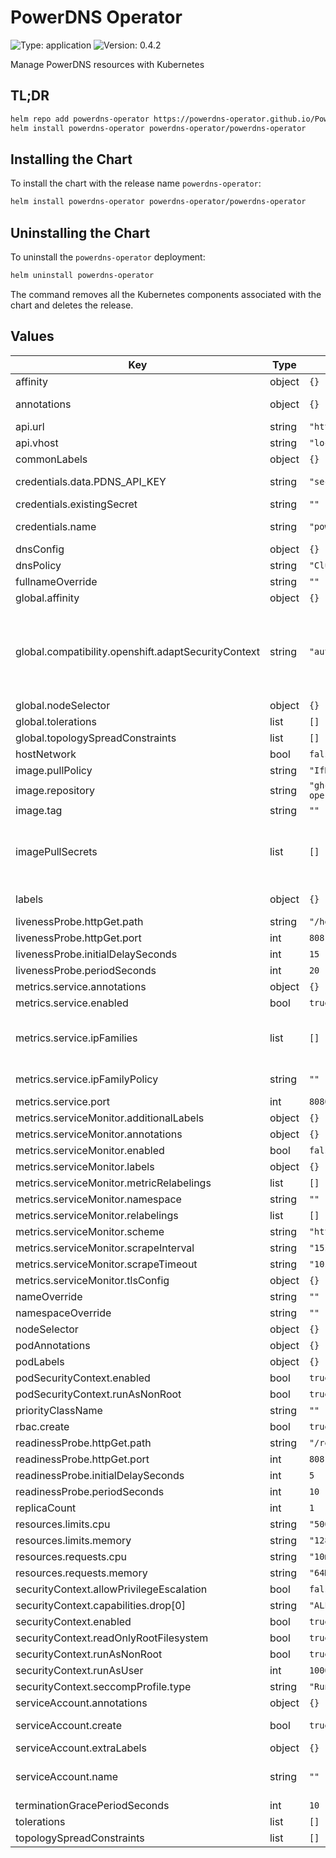 # PowerDNS Operator

[//]: # (README.md generated by gotmpl. DO NOT EDIT.)

![Type: application](https://img.shields.io/badge/Type-application-informational?style=flat-square) ![Version: 0.4.2](https://img.shields.io/badge/Version-0.4.2-informational?style=flat-square)

Manage PowerDNS resources with Kubernetes

## TL;DR
```bash
helm repo add powerdns-operator https://powerdns-operator.github.io/PowerDNS-Operator-helm-chart
helm install powerdns-operator powerdns-operator/powerdns-operator
```

## Installing the Chart
To install the chart with the release name `powerdns-operator`:
```bash
helm install powerdns-operator powerdns-operator/powerdns-operator
```

## Uninstalling the Chart
To uninstall the `powerdns-operator` deployment:
```bash
helm uninstall powerdns-operator
```
The command removes all the Kubernetes components associated with the chart and deletes the release.

## Values

| Key | Type | Default | Description |
|-----|------|---------|-------------|
| affinity | object | `{}` |  |
| annotations | object | `{}` | Annotations to add to the controller deployment. |
| api.url | string | `"https://powerdns.example.local:8081"` | Specifies the PowerDNS API URL |
| api.vhost | string | `"localhost"` | Specifies the PowerDNS VHOST |
| commonLabels | object | `{}` |  |
| credentials.data.PDNS_API_KEY | string | `"secret"` | Specifies the PowerDNS API key used to authenticate |
| credentials.existingSecret | string | `""` | Specifies whether to use an existing secret. |
| credentials.name | string | `"powerdns-api-credentials"` | Specifies the secret name to create if `existingSecret` is empty. |
| dnsConfig | object | `{}` | Specifies `dnsOptions` to deployment |
| dnsPolicy | string | `"ClusterFirst"` | Specifies `dnsPolicy` to deployment |
| fullnameOverride | string | `""` |  |
| global.affinity | object | `{}` |  |
| global.compatibility.openshift.adaptSecurityContext | string | `"auto"` | Manages the securityContext properties to make them compatible with OpenShift. Possible values: auto - Apply configurations if it is detected that OpenShift is the target platform. force - Always apply configurations. disabled - No modification applied. |
| global.nodeSelector | object | `{}` |  |
| global.tolerations | list | `[]` |  |
| global.topologySpreadConstraints | list | `[]` |  |
| hostNetwork | bool | `false` | Run the controller on the host network |
| image.pullPolicy | string | `"IfNotPresent"` |  |
| image.repository | string | `"ghcr.io/powerdns-operator/powerdns-operator"` |  |
| image.tag | string | `""` |  |
| imagePullSecrets | list | `[]` | Optional array of imagePullSecrets containing private registry credentials # Ref: https://kubernetes.io/docs/tasks/configure-pod-container/pull-image-private-registry/ |
| labels | object | `{}` | Extra Labels to add to the controller deployment. |
| livenessProbe.httpGet.path | string | `"/healthz"` |  |
| livenessProbe.httpGet.port | int | `8081` |  |
| livenessProbe.initialDelaySeconds | int | `15` |  |
| livenessProbe.periodSeconds | int | `20` |  |
| metrics.service.annotations | object | `{}` |  |
| metrics.service.enabled | bool | `true` |  |
| metrics.service.ipFamilies | list | `[]` | Sets the families that should be supported and the order in which they should be applied to ClusterIP as well. Can be IPv4 and/or IPv6. |
| metrics.service.ipFamilyPolicy | string | `""` | Set the ip family policy to configure dual-stack see [Configure dual-stack](https://kubernetes.io/docs/concepts/services-networking/dual-stack/#services) |
| metrics.service.port | int | `8080` |  |
| metrics.serviceMonitor.additionalLabels | object | `{}` |  |
| metrics.serviceMonitor.annotations | object | `{}` |  |
| metrics.serviceMonitor.enabled | bool | `false` |  |
| metrics.serviceMonitor.labels | object | `{}` |  |
| metrics.serviceMonitor.metricRelabelings | list | `[]` |  |
| metrics.serviceMonitor.namespace | string | `""` |  |
| metrics.serviceMonitor.relabelings | list | `[]` |  |
| metrics.serviceMonitor.scheme | string | `"http"` |  |
| metrics.serviceMonitor.scrapeInterval | string | `"15s"` |  |
| metrics.serviceMonitor.scrapeTimeout | string | `"10s"` |  |
| metrics.serviceMonitor.tlsConfig | object | `{}` |  |
| nameOverride | string | `""` |  |
| namespaceOverride | string | `""` |  |
| nodeSelector | object | `{}` |  |
| podAnnotations | object | `{}` | Extra annotations to add to the pod. |
| podLabels | object | `{}` | Extra labels to add to the pod. |
| podSecurityContext.enabled | bool | `true` |  |
| podSecurityContext.runAsNonRoot | bool | `true` |  |
| priorityClassName | string | `""` | Pod priority class name. |
| rbac.create | bool | `true` |  |
| readinessProbe.httpGet.path | string | `"/readyz"` |  |
| readinessProbe.httpGet.port | int | `8081` |  |
| readinessProbe.initialDelaySeconds | int | `5` |  |
| readinessProbe.periodSeconds | int | `10` |  |
| replicaCount | int | `1` | We do not support more than 1 replica |
| resources.limits.cpu | string | `"500m"` |  |
| resources.limits.memory | string | `"128Mi"` |  |
| resources.requests.cpu | string | `"10m"` |  |
| resources.requests.memory | string | `"64Mi"` |  |
| securityContext.allowPrivilegeEscalation | bool | `false` |  |
| securityContext.capabilities.drop[0] | string | `"ALL"` |  |
| securityContext.enabled | bool | `true` |  |
| securityContext.readOnlyRootFilesystem | bool | `true` |  |
| securityContext.runAsNonRoot | bool | `true` |  |
| securityContext.runAsUser | int | `1000` |  |
| securityContext.seccompProfile.type | string | `"RuntimeDefault"` |  |
| serviceAccount.annotations | object | `{}` | Annotations to add to the service account. |
| serviceAccount.create | bool | `true` | Specifies whether a service account should be created. |
| serviceAccount.extraLabels | object | `{}` | Extra Labels to add to the service account. |
| serviceAccount.name | string | `""` | The name of the service account to use. If not set and create is true, a name is generated using the fullname template. |
| terminationGracePeriodSeconds | int | `10` |  |
| tolerations | list | `[]` |  |
| topologySpreadConstraints | list | `[]` |  |
